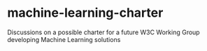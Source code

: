 # machine-learning-charter
Discussions on a possible charter for a future W3C Working Group developing Machine Learning solutions
